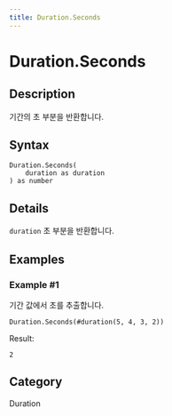 ```yaml
---
title: Duration.Seconds
---
```


# Duration.Seconds


## Description

기간의 초 부분을 반환합니다.


## Syntax

```powerquery
Duration.Seconds(
    duration as duration
) as number
```


## Details

<code>duration</code> 초 부분을 반환합니다.


## Examples

### Example #1 
기간 값에서 초를 추출합니다.
```powerquery
Duration.Seconds(#duration(5, 4, 3, 2))
```

Result: 
```powerquery
2
```




## Category
Duration
